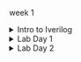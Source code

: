 week 1

<details>
<summary>Intro to Iverilog</summary>

### Simulation
Checking of design is done by simulation.  
We are going to use iverilog simulator to simulate the design.

### Design
Design is the actual verilog code or set of verilog codes which has the intended functionality to meet with the required specification.

### Test Bench
TB (Test Bench) is used to check whether it obeys required specifications or not.  
We have to apply stimulus (test_verilog) to the design and observe output to check whether it matches with specifications or not.

### How Simulation Works
First, simulator checks for the changes on the input. Upon change to the input, the output is evaluated. If no change to input, no change in output.

We have to instantiate Design in TB, then we have availability to apply stimulus (test_cases).  
Design may have 1 or more primary inputs & outputs.

### Iverilog Basic Flow

1. We give design and TB to iverilog simulator for checking specifications.
2. Iverilog simulator only checks changes in input; if there are changes in input, we dump the changes in output.
3. `.vcd` file (Value_Change_Dump format) is an output file which is used to check the changes in the output.
4. gtkwave is used to map the output changes in form of a wave.

</details>

<details>
<summary>Lab Day 1</summary>

![Simulation Flow](images/code.png)
![Iverilog Compilation](images/synnet.png)
![GTKWave Output](images/waveform.png)

</details>

<details>
<summary>Lab Day 2</summary>

The commands to run sub-module synthesis
```bash
read_liberty -lib ../lib/sky130_fd_sc_hd__tt_025C_1v80.lib
read_verilog multiple_modules.v
synth -top sub_module1
dfflibmap -liberty ../lib/sky130_fd_sc_hd__tt_025C_1v80.lib
abc -liberty ../lib/sky130_fd_sc_hd__tt_025C_1v80.lib
show
```
![alt text](images/dffasync.png)
![alt text](images/dffsync.png)
![alt text](images/iverilog.png)
![alt text](images/lib.png)
![alt text](images/stat.png)
![alt text](images/mul2.png)


</details>